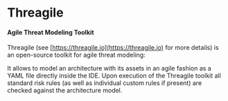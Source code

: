 # Threagile
#### Agile Threat Modeling Toolkit

Threagile (see [https://threagile.io](https://threagile.io) for more details) is an open-source toolkit for 
agile threat modeling: 

It allows to model an architecture with its assets in an agile fashion as a YAML file directly inside the IDE. 
Upon execution of the Threagile toolkit all standard risk rules (as well as individual custom rules if present) 
are checked against the architecture model.